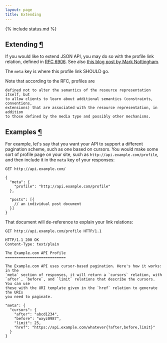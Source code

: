 ```yaml
---
layout: page
title: Extending
---
```


{% include status.md %}

## Extending <a href="#extending" id="extending" class="headerlink">¶</a>

If you would like to extend JSON API, you may do so with the profile link
relation, defined in [RFC 6906](http://tools.ietf.org/html/rfc6906). See also
[this blog post by Mark
Nottingham](http://www.mnot.net/blog/2012/04/17/profiles).

The `meta` key is where this profile link SHOULD go.

Note that according to the RFC, profiles are

```
defined not to alter the semantics of the resource representation itself, but
to allow clients to learn about additional semantics (constraints, conventions,
extensions) that are associated with the resource representation, in addition
to those defined by the media type and possibly other mechanisms.
```

## Examples <a href="#examples" id="examples" class="headerlink">¶</a>

For example, let's say that you want your API to support a different pagination
scheme, such as one based on cursors. You would make some sort of profile page
on your site, such as `http://api.example.com/profile`, and then include it
in the `meta` key of your responses:

```text
GET http://api.example.com/

{
  "meta": {
    "profile": "http://api.example.com/profile"
  },

  "posts": [{
    // an individual post document
  }]
}
```

That document will de-reference to explain your link relations:

```text
GET http://api.example.com/profile HTTP/1.1
```

```text
HTTP/1.1 200 OK
Content-Type: text/plain

The Example.com API Profile
===========================

The Example.com API uses cursor-based pagination. Here's how it works: in the
`meta` section of responses, it will return a `cursors` relation, with
`after`, `before`, and `limit` relations that describe the cursors. You can use
these with the URI template given in the `href` relation to generate the URIs
you need to paginate.

"meta": {
  "cursors": {
    "after": "abcd1234",
    "before": "wxyz0987",
    "limit": 25,
    "href": "https://api.example.com/whatever{?after,before,limit}"
  }
}
```
